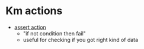# Km actions
- [assert action](https://forum.keyboardmaestro.com/t/assert-action/8374)
	- "if not condition then fail"
	- useful for checking if you got right kind of data